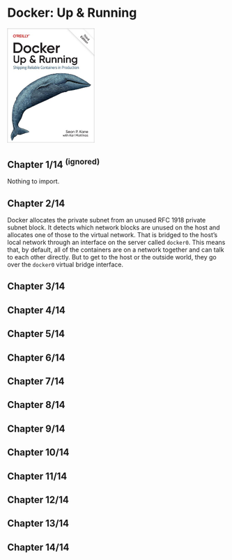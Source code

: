 # Docker: Up & Running
<img src="../covers/9781098131821.jpg" width="200"/>

## Chapter 1/14 <sup>(ignored)</sup>

Nothing to import.

## Chapter 2/14

Docker allocates the private subnet from an unused RFC 1918 private subnet
block. It detects which network blocks are unused on the host and allocates one
of those to the virtual network. That is bridged to the host’s local network
through an interface on the server called `docker0`. This means that, by
default, all of the containers are on a network together and can talk to each
other directly. But to get to the host or the outside world, they go over the
`docker0` virtual bridge interface.

## Chapter 3/14
## Chapter 4/14
## Chapter 5/14
## Chapter 6/14
## Chapter 7/14
## Chapter 8/14
## Chapter 9/14
## Chapter 10/14
## Chapter 11/14
## Chapter 12/14
## Chapter 13/14
## Chapter 14/14
